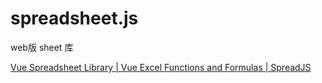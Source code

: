 # spreadsheet.js

web版 sheet 库

[Vue Spreadsheet Library | Vue Excel Functions and Formulas | SpreadJS](https://www.grapecity.com/spreadjs/vue-spreadsheet-components)
